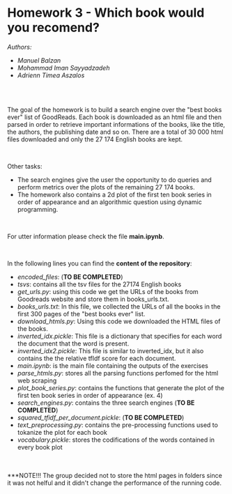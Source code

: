 # Homework 3 - Which book would you recomend?

_Authors:_
* _Manuel Balzan_
* _Mohammad Iman Sayyadzadeh_
* _Adrienn Timea Aszalos_

<br>
<br>

The goal of the homework is to build a search engine over the "best books ever" list of GoodReads. Each book is downloaded as an html file and then parsed in order to retrieve important informations of the books, like the title, the authors, the publishing date and so on. There are a total of 30 000 html files downloaded and only the 27 174 English books are kept. 

<br>

Other tasks: 
* The search engines give the user the opportunity to do queries and perform metrics over the plots of the remaining 27 174 books.
* The homework also contains a 2d plot of the first ten book series in order of appearance and an algorithmic question using dynamic programming.

<br>

For utter information please check the file **main.ipynb**.

<br>

In the following lines you can find the **content of the repository**:
* _encoded_files_: (**TO BE COMPLETED**)
* _tsvs_: contains all the tsv files for the 27174 English books 
* _get_urls.py_: using this code we get the URLs of the books from Goodreads website and store them in books_urls.txt.
* _books_urls.txt_: In this file, we collected the URLs of all the books in the first 300 pages of the "best books ever" list.
* _download_htmls.py_: Using this code we downloaded the HTML files of the books.
* _inverted_idx.pickle_: This file is a dictionary that specifies for each word the document that the word is present.
* _inverted_idx2.pickle_: This file is similar to inverted_idx, but it also contains the the relative tfIdf score for each document.
* _main.ipynb_: is the main file containing the outputs of the exercises
* _parse_htmls.py_: stores all the parsing functions perfomed for the html web scraping 
* _plot_book_series.py_: contains the functions that generate the plot of the first ten book series in order of appearance (ex. 4)
* _search_engines.py_: contains the three search engines (**TO BE COMPLETED**)
* _squared_tfidf_per_document.pickle_: (**TO BE COMPLETED**)
* _text_preprocessing.py_: contains the pre-processing functions used to tokanize the plot for each book
* _vocabulary.pickle_: stores the codifications of the words contained in every book plot


<br>
<br>
***NOTE!!!
The group decided not to store the html pages in folders since it was not helful and it didn't change the performance of the running code.
